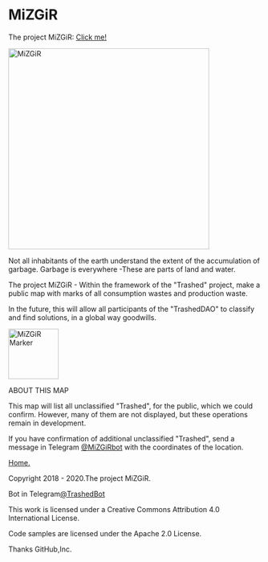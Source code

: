 # MiZGiR
The project MiZGiR:
[Click me!](http://trashedbot.github.io/MiZGiR) 
<html>
 <head>
  <meta charset="utf-8">
   </head>
 <body>
  <p><img src="http://trashedbot.github.io/MiZGiR/2021.png" alt="MiZGiR"
          width="400" height="400"></p>
 </body>
</html>

<p>Not all inhabitants of the earth understand the extent of the accumulation of garbage. Garbage is everywhere -These are parts of land and water.</p>
<p>The project MiZGiR - Within the framework of the "Trashed" project, make a public map with marks of all consumption wastes and production waste.</p>
<p>In the future, this will allow all participants of the "TrashedDAO" to classify and find solutions, in a global way goodwills.</p>

<html>
 <head>
  <meta charset="utf-8">
   </head>
 <body>
  <p><img src="http://trashedbot.github.io/MiZGiR/012.png" alt="MiZGiR Marker"
          width="100" height="100"></p>
 </body>
</html>

<p>ABOUT THIS MAP</p>
<p>This map will list all unclassified "Trashed", for the public, which we could confirm. However, many of them are not displayed, but these operations remain in development.</p>
<p>If you have confirmation of additional unclassified "Trashed", send a message in Telegram <a href="https://t.me/MiZGiRbot">@MiZGiRbot</a> with the coordinates of the location.</p>
<p><a href="https://trashedbot.github.io">Home.</a></p>

<p>Copyright 2018 - 2020.The project MiZGiR.</p>
<p>Bot in Telegram<a href="https://t.me/@TrashedBot">@TrashedBot</a></p>
<p>This work is licensed under a Creative Commons Attribution 4.0 International License.</p>
<p>Code samples are licensed under the Apache 2.0 License.</p>

<p>Thanks GitHub,Inc.</p>

